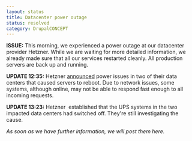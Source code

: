 ```yaml
---
layout: status
title: Datacenter power outage
status: resolved
category: DrupalCONCEPT
---
```

<p><strong>ISSUE:</strong> This morning, we experienced a power outage at our datacenter provider Hetzner. While we are waiting for more detailed information, we already made sure that all our services restarted cleanly. All production servers are back up and running.</p>
<p><strong>UPDATE&nbsp;12:35:</strong>&nbsp;Hetzner <a href="http://hetzner-status.de/en.html#137">announced</a>&nbsp;power issues in two of their data centers that caused servers to reboot. Due to network issues, some systems, although online, may not be able to respond fast enough to all incoming requests.</p>
<p><strong>UPDATE&nbsp;13:23:</strong> Hetzner &nbsp;established that the UPS systems in the two impacted data centers had switched off. They're still investigating the cause.</p>
<p><em>As soon as we have further information, we will post them here.</em></p>